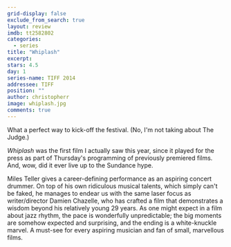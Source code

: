 ```yaml
---
grid-display: false
exclude_from_search: true
layout: review
imdb: tt2582802
categories: 
  - series
title: "Whiplash"
excerpt: 
stars: 4.5
day: 1
series-name: TIFF 2014
addressee: TIFF
position: ""
author: christopherr
image: whiplash.jpg
comments: true
---
```


What a perfect way to kick-off the festival. (No, I'm not taking about The Judge.)

*Whiplash* was the first film I actually saw this year, since it played for the press as part of Thursday's programming of previously premiered films.  And, wow, did it ever live up to the Sundance hype.

Miles Teller gives a career-defining performance as an aspiring concert drummer. On top of his own ridiculous musical talents, which simply can't be faked, he manages to endear us with the same laser focus as writer/director Damien Chazelle, who has crafted a film that demonstrates a wisdom beyond his relatively young 29 years. As one might expect in a film about jazz rhythm, the pace is wonderfully unpredictable; the big moments are somehow expected and surprising, and the ending is a white-knuckle marvel. A must-see for every aspiring musician and fan of small, marvellous films.